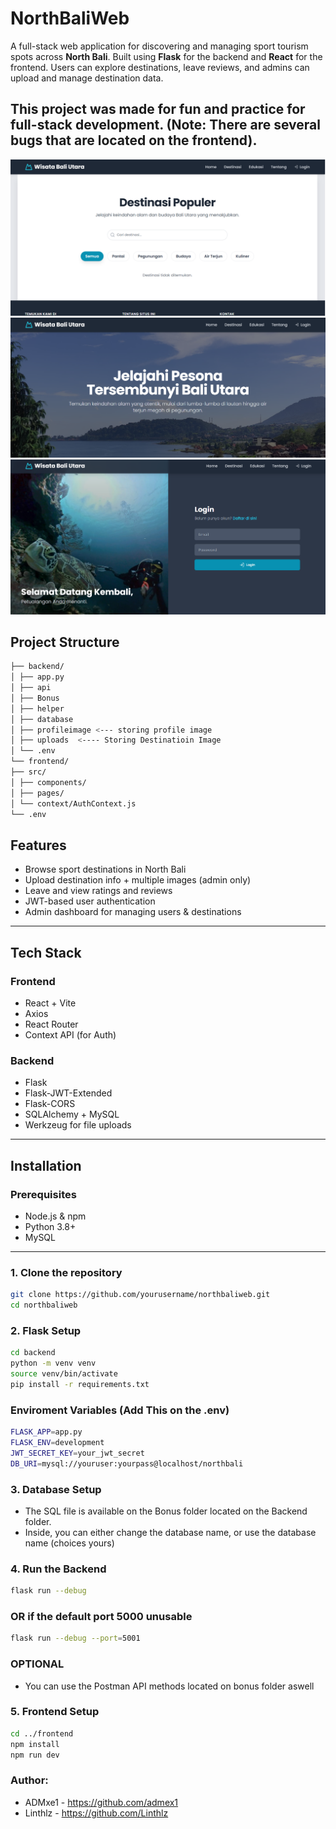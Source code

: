 # NorthBaliWeb

A full-stack web application for discovering and managing sport tourism spots across **North Bali**. Built using **Flask** for the backend and **React** for the frontend. Users can explore destinations, leave reviews, and admins can upload and manage destination data.

This project was made for fun and practice for full-stack development.
(Note: There are several bugs that are located on the frontend).
---
![Alt Text](assets/dest.png)
![Alt Text](assets/frontpage.png)
![Alt Text](assets/login.png)
## Project Structure
```bash
├── backend/ 
│ ├── app.py
│ ├── api
│ ├── Bonus
│ ├── helper
│ ├── database 
│ ├── profileimage <--- storing profile image
│ ├── uploads  <---- Storing Destinatioin Image
│ └── .env 
└── frontend/ 
├── src/
│ ├── components/
│ ├── pages/
│ └── context/AuthContext.js
└── .env 
```

##  Features

-  Browse sport destinations in North Bali
-  Upload destination info + multiple images (admin only)
-  Leave and view ratings and reviews
-  JWT-based user authentication
-  Admin dashboard for managing users & destinations

---

## Tech Stack

### Frontend
- React + Vite
- Axios
- React Router
- Context API (for Auth)

### Backend
- Flask
- Flask-JWT-Extended
- Flask-CORS
- SQLAlchemy + MySQL
- Werkzeug for file uploads

---

## Installation

### Prerequisites

- Node.js & npm
- Python 3.8+
- MySQL

---

### 1. Clone the repository

```bash
git clone https://github.com/yourusername/northbaliweb.git
cd northbaliweb
```
### 2. Flask Setup
```bash
cd backend
python -m venv venv
source venv/bin/activate      
pip install -r requirements.txt
```

### Enviroment Variables (Add This on the .env)
```bash
FLASK_APP=app.py
FLASK_ENV=development
JWT_SECRET_KEY=your_jwt_secret
DB_URI=mysql://youruser:yourpass@localhost/northbali
```

### 3. Database Setup
- The SQL file is available on the Bonus folder located on the Backend folder.
- Inside, you can either change the database name, or use the database name (choices yours)

### 4. Run the Backend 
```bash
flask run --debug
```
### OR if the default port 5000 unusable

```bash
flask run --debug --port=5001
```

### OPTIONAL
- You can use the Postman API methods located on bonus folder aswell


### 5. Frontend Setup
```bash
cd ../frontend
npm install
npm run dev
```

### Author: 
- ADMxe1 - https://github.com/admex1
- Linthlz - https://github.com/Linthlz
